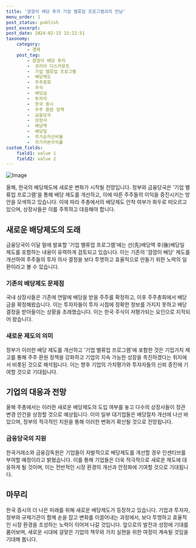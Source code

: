 ```yaml
---
title: '깜깜이 배당 투자 기업 밸류업 프로그램과의 만남'
menu_order: 1
post_status: publish
post_excerpt: 
post_date: 2024-02-15 15:22:51
taxonomy:
    category:
        - 경제
    post_tag:
        - 깜깜이 배당 투자
        -  코리아 디스카운트
        -  기업 밸류업 프로그램
        -  배당제도
        -  주주총회
        -  주식
        -  배당금
        -  투자자
        -  한국 증시
        -  주주 환원 정책
        -  금융당국
        -  상장사
        -  배당액
        -  배당일
        -  주가순자산비율
        -  자기자본이익률
custom_fields:
    field1: value 1
    field2: value 2
---
```


![Image](https://imgnews.pstatic.net/image/277/2024/02/15/0005379896_001_20240215062101280.jpg?type=w647)

올해, 한국의 배당제도에 새로운 변화가 시작될 전망입니다. 정부와 금융당국은 '기업 밸류업 프로그램'을 통해 배당 제도를 개선하고, 이에 따른 주주들의 이익을 증진시키는 방안을 모색하고 있습니다. 이에 따라 주총에서의 배당제도 안착 여부가 화두로 떠오르고 있으며, 상장사들은 이를 주목하고 대응해야 합니다.
## 새로운 배당제도의 도래
금융당국이 이달 말에 발표할 '기업 밸류업 프로그램'에는 선(先)배당액 후(後)배당일 제도를 포함하는 내용이 유력하게 검토되고 있습니다. 이는 기존의 '깜깜이 배당' 제도를 개선하여 주주들의 투자 의사 결정을 보다 투명하고 효율적으로 만들기 위한 노력의 일환이라고 볼 수 있습니다.
### 기존의 배당제도 문제점
국내 상장사들은 기존에 연말에 배당을 받을 주주를 확정하고, 이후 주주총회에서 배당금을 확정해왔습니다. 이는 투자자들이 투자 시점에 정확한 정보를 가지지 못하고 배당 결정을 받아들이는 상황을 초래했습니다. 이는 한국 주식이 저평가되는 요인으로 지적되어 왔습니다.
### 새로운 제도의 의미
정부가 이러한 배당 제도를 개선하고 '기업 밸류업 프로그램'에 포함한 것은 기업가치 제고를 통해 주주 환원 정책을 강화하고 기업의 지속 가능한 성장을 촉진하겠다는 취지에서 비롯된 것으로 해석됩니다. 이는 향후 기업의 가치평가와 투자자들의 신뢰 증진에 기여할 것으로 기대됩니다.
## 기업의 대응과 전망
올해 주총에서는 이러한 새로운 배당제도의 도입 여부를 놓고 다수의 상장사들이 정관 변경 안건을 상정할 것으로 예상됩니다. 이미 일부 대기업들은 배당절차 개선에 나선 바 있으며, 정부의 적극적인 지원을 통해 이러한 변화가 확산될 것으로 전망됩니다.
### 금융당국의 지원
한국거래소와 금융감독원은 기업들이 자발적으로 배당제도를 개선할 경우 인센티브를 부여할 예정이라고 밝혔습니다. 이를 통해 기업들은 더욱 적극적으로 새로운 제도에 대응하게 될 것이며, 이는 전반적인 시장 환경의 개선과 안정화에 기여할 것으로 기대됩니다.
## 마무리
한국 증시의 더 나은 미래를 위해 새로운 배당제도가 등장하고 있습니다. 기업과 투자자, 정부와 규제기관이 함께 손을 잡고 변화를 이끌어내는 과정에서, 보다 투명하고 효율적인 시장 환경을 조성하는 노력이 이어져 나갈 것입니다. 앞으로의 발전과 성장에 기대를 품어보며, 새로운 시대에 걸맞은 기업의 책무와 가치 실현을 위한 여정이 계속될 것임을 기대해 봅니다.
